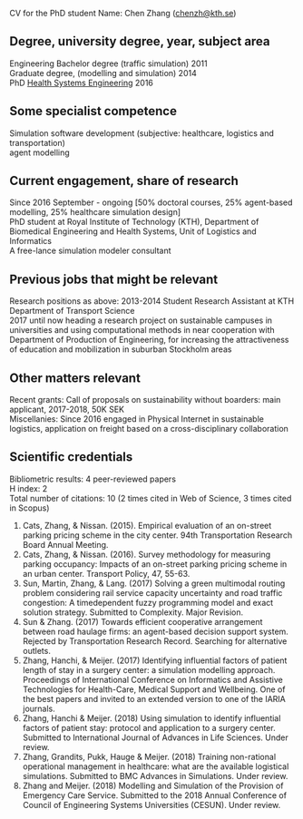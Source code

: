 CV for the PhD student
Name: Chen Zhang (chenzh@kth.se)

## Degree, university degree, year, subject area
Engineering Bachelor degree (traffic simulation) 2011<br/> 
Graduate degree, (modelling and simulation) 2014<br/>
PhD <a href="https://www.kth.se/mth" target="_blank">Health Systems Engineering</a> 2016
## Some specialist competence
Simulation software development (subjective: healthcare, logistics and transportation)<br />
agent modelling<br />
## Current engagement, share of research
Since 2016 September - ongoing [50% doctoral courses, 25% agent-based modelling, 25% healthcare simulation design]<br />
PhD student at Royal Institute of Technology (KTH), Department of Biomedical Engineering and Health Systems, Unit of Logistics and Informatics<br />
A free-lance simulation modeler consultant<br />
## Previous jobs that might be relevant
Research positions as above: 
2013-2014 Student Research Assistant at KTH Department of Transport Science<br /> 
2017 until now heading a research project on sustainable campuses in universities and using computational methods in near cooperation with Department of Production of Engineering, for increasing the attractiveness of education and mobilization in suburban Stockholm areas<br />
## Other matters relevant
Recent grants: Call of proposals on sustainability without boarders: main applicant, 2017-2018, 50K SEK<br />
Miscellanies: Since 2016 engaged in Physical Internet in sustainable logistics, application on freight based on a cross-disciplinary collaboration<br />
## Scientific credentials 
Bibliometric results:
4 peer-reviewed papers<br />
H index: 2<br />
Total number of citations: 10 (2 times cited in Web of Science, 3 times cited in Scopus)<br />
1. Cats, Zhang, & Nissan. (2015). Empirical evaluation of an on-street parking pricing
scheme in the city center. 94th Transportation Research Board Annual Meeting.
2. Cats, Zhang, & Nissan. (2016). Survey methodology for measuring parking
occupancy: Impacts of an on-street parking pricing scheme in an urban center.
Transport Policy, 47, 55-63.
3. Sun, Martin, Zhang, & Lang. (2017) Solving a green multimodal routing problem
considering rail service capacity uncertainty and road traffic congestion: A timedependent
fuzzy programming model and exact solution strategy. Submitted to
Complexity. Major Revision.
4. Sun & Zhang. (2017) Towards efficient cooperative arrangement between road
haulage firms: an agent-based decision support system. Rejected by Transportation
Research Record. Searching for alternative outlets.
5. Zhang, Hanchi, & Meijer. (2017) Identifying influential factors of patient length of stay
in a surgery center: a simulation modelling approach. Proceedings of International
Conference on Informatics and Assistive Technologies for Health-Care, Medical
Support and Wellbeing. One of the best papers and invited to an extended version to
one of the IARIA journals.
6. Zhang, Hanchi & Meijer. (2018) Using simulation to identify influential factors of
patient stay: protocol and application to a surgery center. Submitted to International
Journal of Advances in Life Sciences. Under review.
7. Zhang, Grandits, Pukk, Hauge & Meijer. (2018) Training non-rational operational
management in healthcare: what are the available logistical simulations. Submitted
to BMC Advances in Simulations. Under review.
8. Zhang and Meijer. (2018) Modelling and Simulation of the Provision of Emergency
Care Service. Submitted to the 2018 Annual Conference of Council of Engineering
Systems Universities (CESUN). Under review.
